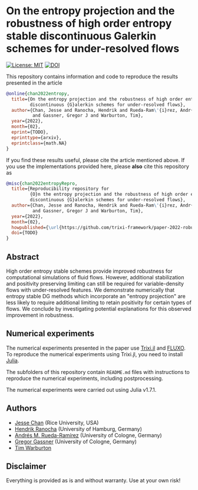 # On the entropy projection and the robustness of high order entropy stable discontinuous Galerkin schemes for under-resolved flows

[![License: MIT](https://img.shields.io/badge/License-MIT-success.svg)](https://opensource.org/licenses/MIT)
[![DOI](https://zenodo.org/badge/DOI/TODO.svg)](https://doi.org/TODO)

This repository contains information and code to reproduce the results presented in the
article
```bibtex
@online{chan2022entropy,
  title={On the entropy projection and the robustness of high order entropy stable 
         discontinuous {G}alerkin schemes for under-resolved flows},
  author={Chan, Jesse and Ranocha, Hendrik and Rueda-Ram\'{i}rez, Andr{\'e}s M 
          and Gassner, Gregor J and Warburton, Tim},
  year={2022},
  month={02},
  eprint={TODO},
  eprinttype={arxiv},
  eprintclass={math.NA}
}
```

If you find these results useful, please cite the article mentioned above. If you
use the implementations provided here, please **also** cite this repository as
```bibtex
@misc{chan2022entropyRepro,
  title={Reproducibility repository for
         {O}n the entropy projection and the robustness of high order entropy stable 
         discontinuous {G}alerkin schemes for under-resolved flows},
  author={Chan, Jesse and Ranocha, Hendrik and Rueda-Ram\'{i}rez, Andr{\'e}s M 
          and Gassner, Gregor J and Warburton, Tim},
  year={2022},
  month={02},
  howpublished={\url{https://github.com/trixi-framework/paper-2022-robustness-entropy-projection}},
  doi={TODO}
}
```


## Abstract

High order entropy stable schemes provide improved robustness for computational simulations of fluid flows. 
However, additional stabilization and positivity preserving limiting can still be required for variable-density 
flows with under-resolved features. We demonstrate numerically that entropy stable DG methods which incorporate 
an "entropy projection" are less likely to require additional limiting to retain positivity for certain types of 
flows. We conclude by investigating potential explanations for this observed improvement in robustness.


## Numerical experiments

The numerical experiments presented in the paper use [Trixi.jl](https://github.com/trixi-framework/Trixi.jl)
and [FLUXO](https://gitlab.com/project-fluxo/fluxo).
To reproduce the numerical experiments using Trixi.jl, you need to install
[Julia](https://julialang.org/).

The subfolders of this repository contain `README.md` files with instructions
to reproduce the numerical experiments, including postprocessing.

The numerical experiments were carried out using Julia v1.7.1.


## Authors

- [Jesse Chan](https://jlchan.github.io) (Rice University, USA)
- [Hendrik Ranocha](https://ranocha.de) (University of Hamburg, Germany)
- [Andrés M. Rueda-Ramírez](https://www.mi.uni-koeln.de/NumSim/dr-andres-rueda-ramirez) (University of Cologne, Germany)
- [Gregor Gassner](https://www.mi.uni-koeln.de/NumSim/gregor-gassner) (University of Cologne, Germany)
- [Tim Warburton](https://math.vt.edu/people/faculty/warburton-tim.html)


## Disclaimer

Everything is provided as is and without warranty. Use at your own risk!
